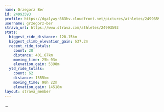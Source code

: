 ```yaml
---
name: Grzegorz Ber
id: 24993593
profile: https://dgalywyr863hv.cloudfront.net/pictures/athletes/24993593/7453165/11/large.jpg
username: grzegorz-ber
strava_url: https://www.strava.com/athletes/24993593
stats:
  biggest_ride_distance: 120.15km
  biggest_climb_elevation_gain: 637.2m
  recent_ride_totals:
    count: 20
    distance: 401.67km
    moving_time: 25h 03m
    elevation_gain: 5398m
  ytd_ride_totals:
    count: 62
    distance: 1555km
    moving_time: 90h 22m
    elevation_gain: 14518m
layout: strava_member
--- 
```

...
